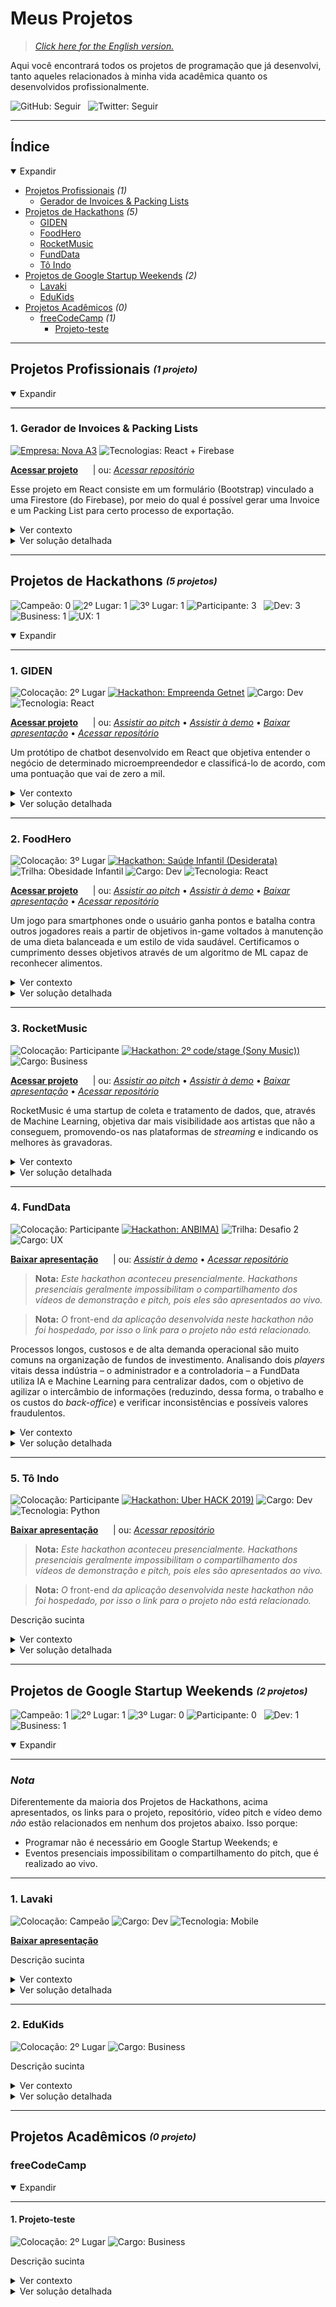 # Meus Projetos

> [_Click here for the English version._](https://github.com/santosmarco/projects)

Aqui você encontrará todos os projetos de programação que já desenvolvi, tanto aqueles relacionados à minha vida acadêmica quanto os desenvolvidos profissionalmente.

![GitHub: Seguir](https://img.shields.io/github/followers/santosmarco?label=Seguir&style=social)&nbsp;&nbsp;&nbsp;![Twitter: Seguir](https://img.shields.io/twitter/follow/santosmarco_?label=Seguir&style=social)

---

## Índice

<details open>
<summary>Expandir</summary>

- [Projetos Profissionais](#projetos-profissionais-1-projeto) _(1)_
  - [Gerador de Invoices & Packing Lists](#1-gerador-de-invoices--packing-lists)
- [Projetos de Hackathons](#projetos-de-hackathons-5-projetos) _(5)_
  - [GIDEN](#1-giden)
  - [FoodHero](#2-foodhero)
  - [RocketMusic](#3-rocketmusic)
  - [FundData](#4-funddata)
  - [Tô Indo](#5-tô-indo)
- [Projetos de Google Startup Weekends](#projetos-de-google-startup-weekends-0-projeto) _(2)_
  - [Lavaki](#1-lavaki)
  - [EduKids](#2-edukids)
- [Projetos Acadêmicos](#projetos-academicos-0-projeto) _(0)_
  - [freeCodeCamp](#freeCodeCamp) _(1)_
    - [Projeto-teste](#1-projeto-teste)

</details>

---

## Projetos Profissionais <sub><sup>_(1 projeto)_</sup></sub>

<details open>
    <summary>Expandir</summary>

---

### 1. Gerador de Invoices & Packing Lists

[![Empresa: Nova A3](https://img.shields.io/badge/Empresa-Nova%20A3-informational)](https://www.novaa3.com.br) ![Tecnologias: React + Firebase](https://img.shields.io/badge/Tecnologias-React%20+%20Firebase-blueviolet)

**[Acessar projeto](https://na3-comex-invpl.web.app)**&nbsp;&nbsp;&nbsp;&nbsp;&nbsp;&nbsp;| ou: _[Acessar repositório](https://github.com/santosmarco/na3-comex-invpl)_

Esse projeto em React consiste em um formulário (Bootstrap) vinculado a uma Firestore (do Firebase),
por meio do qual é possível gerar uma Invoice e um Packing List para certo processo de exportação.

<details>
       <summary>Ver contexto</summary>

**Contexto:** A Nova A3 precisava de uma solução moderna que acelerasse os processos de emissão de Invoices e Packing Lists para seus processos de exportação, visto que esses procedimentos eram feitos de forma manual através de arquivos Excel.

</details>

<details>
    <summary>Ver solução detalhada</summary>

**Solução:** Desenvolvi essa plataforma para, além de facilitar a emissão desses documentos, também torna-los esteticamente mais atraentes. E foi um sucesso!

</details>

</details>

---

## Projetos de Hackathons <sub><sup>_(5 projetos)_</sup></sub>

![Campeão: 0](https://img.shields.io/badge/%E2%98%85%20Campe%C3%A3o-0-success) ![2º Lugar: 1](https://img.shields.io/badge/2%C2%BA-1-success) ![3º Lugar: 1](https://img.shields.io/badge/3%C2%BA-1-success) ![Participante: 3](https://img.shields.io/badge/Participante-3-green)&nbsp;&nbsp;&nbsp;![Dev: 3](https://img.shields.io/badge/Dev-3-blueviolet) ![Business: 1](https://img.shields.io/badge/Business-1-9cf) ![UX: 1](https://img.shields.io/badge/UX-1-ff69b4)

<details open>
    <summary>Expandir</summary>

---

### 1. GIDEN

![Colocação: 2º Lugar](https://img.shields.io/badge/Coloca%C3%A7%C3%A3o-2%C2%BA-success) [![Hackathon: Empreenda Getnet](https://img.shields.io/badge/Hackathon-Empreenda%20Getnet-informational)](https://www.hackathongetnet.com.br/) ![Cargo: Dev](https://img.shields.io/badge/Cargo-Dev-blueviolet) ![Tecnologia: React](https://img.shields.io/badge/Tecnologia-React-blueviolet)

**[Acessar projeto](https://getnet-giden.web.app/)**&nbsp;&nbsp;&nbsp;&nbsp;&nbsp;&nbsp;| ou: _[Assistir ao pitch](https://www.youtube.com/watch?v=jdDH_98dt8A&feature=youtu.be)_ • _[Assistir à demo](https://www.youtube.com/watch?v=KtqKoDpqo58&feature=youtu.be)_ • _[Baixar apresentação](https://storage.googleapis.com/shawee-production.appspot.com/shawee/projectfiles/4132bce9-66b6-4877-b879-93f180fca584.pdf)_ • _[Acessar repositório](https://github.com/Hacka-GIDEN)_

Um protótipo de chatbot desenvolvido em React que objetiva entender o negócio de determinado microempreendedor e classificá-lo de acordo, com uma pontuação que vai de zero a mil.

<details>
<summary>Ver contexto</summary>

**Contexto:** O desafio do hacka era desenvolver uma maneira de, por meio de serviços financeiros, mudar a realidade e potencializar a receita das pequenas e médias empresas no Brasil.

</details>

<details>
<summary>Ver solução detalhada</summary>

**Solução:** Ao lado de pessoas incríveis, desenvolvi uma plataforma de chatbot que conversa naturalmente com o usuário. Através de perguntas simples e focadas, um algoritmo de Machine Learning é capaz de traçar o perfil dessa pessoa e pontuá-la de acordo. Enviamos esse score às instituições credoras e também aconselhamos determinados cursos de gestão e empreendorismo ao usuário, de acordo com seu desempenho na conversa.

</details>

---

### 2. FoodHero

![Colocação: 3º Lugar](https://img.shields.io/badge/Coloca%C3%A7%C3%A3o-3%C2%BA-success) [![Hackathon: Saúde Infantil (Desiderata)](<https://img.shields.io/badge/Hackathon-Sa%C3%BAde%20Infantil%20(Desiderata)-informational>)](https://www.hackathonsaudeinfantil.com.br/) ![Trilha: Obesidade Infantil](https://img.shields.io/badge/Trilha-Obesidade%20Infantil-informational) ![Cargo: Dev](https://img.shields.io/badge/Cargo-Dev-blueviolet) ![Tecnologia: React](https://img.shields.io/badge/Tecnologia-React-blueviolet)

**[Acessar projeto](https://hacka-foodhero.web.app/)**&nbsp;&nbsp;&nbsp;&nbsp;&nbsp;&nbsp;| ou: _[Assistir ao pitch](https://youtu.be/VuYAycbOKw8)_ • _[Assistir à demo](https://youtu.be/JyqimGBeSss)_ • _[Baixar apresentação](https://storage.googleapis.com/shawee-production.appspot.com/shawee/projectfiles/6011408e-60c2-4965-98e1-fac27d5f9456.pdf)_ • _[Acessar repositório](https://github.com/santosmarco/hacka-foodhero)_

Um jogo para smartphones onde o usuário ganha pontos e batalha contra outros jogadores reais a partir de objetivos in-game voltados à manutenção de uma dieta balanceada e um estilo de vida saudável. Certificamos o cumprimento desses objetivos através de um algoritmo de ML capaz de reconhecer alimentos.

<details>
<summary>Ver contexto</summary>

**Contexto:** O desafio do hacka era desenvolver uma solução para tornar mais eficiente a coleta e o tratamento de informações que influenciam a obesidade infantil, como marcadores de consumo alimentar, dados antropométricos etc.

</details>

<details>
<summary>Ver solução detalhada</summary>

**Solução:** Entendemos que a ineficiência na coleta e no tratamento desses tipos de dado se dá principalmente porque as crianças não tem ideia de como contribuir e os pais não tem vontade/tempo. Assim, desenvolvemos um jogo voltado ao público infanto-juvenil, através do qual seus jogadores transmitem essas informações natural e imperceptivalmente aos órgãos interessados, sem quaisquer atritos.

</details>

---

### 3. RocketMusic

![Colocação: Participante](https://img.shields.io/badge/Coloca%C3%A7%C3%A3o-Participante-green) [![Hackathon: 2º code/stage (Sony Music))](<https://img.shields.io/badge/Hackathon-2%C2%BA%20code/stage%20(Sony%20Music)-informational>)](https://www.codestage.com.br/) ![Cargo: Business](https://img.shields.io/badge/Cargo-Business-9cf)

**[Acessar projeto](https://sony-rocketmusic.web.app/)**&nbsp;&nbsp;&nbsp;&nbsp;&nbsp;&nbsp;| ou: _[Assistir ao pitch](https://youtu.be/YZe5zA4CQtA)_ • _[Assistir à demo](https://youtu.be/NA7MJ1UxRnA)_ • _[Baixar apresentação](https://storage.googleapis.com/shawee-production.appspot.com/shawee/projectfiles/9bcebf8f-9d90-473b-b3e5-0d9509095488.pdf)_ • _[Acessar repositório](https://github.com/rocketmusic)_

RocketMusic é uma startup de coleta e tratamento de dados, que, através de Machine Learning, objetiva dar mais visibilidade aos artistas que não a conseguem, promovendo-os nas plataformas de _streaming_ e indicando os melhores às gravadoras.

<details>
<summary>Ver contexto</summary>

**Contexto:** O desafio do hacka era melhorar a experiência de consumo e impulsionar o mercado da música, através de uma solução que contivesse Inteligência Artifical e Machine Learning.

</details>

<details>
<summary>Ver solução detalhada</summary>

**Solução:** Desenvolvemos uma ideia de um plugin para plataformas de _streaming_ (Spotify, por exemplo) que, através de IA e Machine Learning, injeta, de forma esporádica e inteligente, músicas de artistas novatos nas playlists dos usuários.  
Dependendo da interação do usuário com aquela música, entendemos se ele a curtiu ou não. Pulou logo nos primeiros segundos? Não curtiu. Ficou até o final? Curtiu!  
Os artistas que receberem mais likes terão suas músicas apresentadas mais vezes para aquele e outros usuários. Assim, promovemo-lo organicamente.

</details>

---

### 4. FundData

![Colocação: Participante](https://img.shields.io/badge/Coloca%C3%A7%C3%A3o-Participante-green) [![Hackathon: ANBIMA)](https://img.shields.io/badge/Hackathon-ANBIMA-informational)](https://hackathon.anbima.com.br/) ![Trilha: Desafio 2](https://img.shields.io/badge/Trilha-Desafio%202-informational) ![Cargo: UX](https://img.shields.io/badge/Cargo-UX-ff69b4)

**[Baixar apresentação](https://drive.google.com/file/d/1wBcTphcFpxCngLK2nMUoyLYHTQEtNUtl/view?usp=sharing)**&nbsp;&nbsp;&nbsp;&nbsp;&nbsp;&nbsp;| ou: _[Assistir à demo](https://drive.google.com/file/d/1uNt0K7ZnaFenLkVwDGOonKRKMAgYmcQo/view?usp=sharing)_ • _[Acessar repositório](https://github.com/julioc98/anbima)_

> **Nota:** _Este hackathon aconteceu presencialmente. Hackathons presenciais geralmente impossibilitam o compartilhamento dos vídeos de demonstração e pitch, pois eles são apresentados ao vivo._

> **Nota:** _O_ front-end _da aplicação desenvolvida neste hackathon não foi hospedado, por isso o link para o projeto não está relacionado._

Processos longos, custosos e de alta demanda operacional são muito comuns na organização de fundos de investimento. Analisando dois _players_ vitais dessa indústria – o administrador e a controladoria – a FundData utiliza IA e Machine Learning para centralizar dados, com o objetivo de agilizar o intercâmbio de informações (reduzindo, dessa forma, o trabalho e os custos do _back-office_) e verificar inconsistências e possíveis valores fraudulentos.

<details>
<summary>Ver contexto</summary>

**Contexto:** O desafio deste hacka era desenvolver uma solução inovadora para facilitar e melhorar a vida de quem presta serviços para os fundos de investimento.

</details>

<details>
<summary>Ver solução detalhada</summary>

**Solução:** Detalhamento da solução

</details>

---

### 5. Tô Indo

![Colocação: Participante](https://img.shields.io/badge/Coloca%C3%A7%C3%A3o-Participante-green) [![Hackathon: Uber HACK 2019)](https://img.shields.io/badge/Hackathon-Uber%20HACK%202019-informational)](https://www.uber.com/br/pt-br/u/uberhack/) ![Cargo: Dev](https://img.shields.io/badge/Cargo-Dev-blueviolet) ![Tecnologia: Python](https://img.shields.io/badge/Tecnologia-Python-blueviolet)

**[Baixar apresentação](https://storage.googleapis.com/shawee-production.appspot.com/shawee/projectfiles/23cccc73-d321-4739-904c-1eee5b5e384b.pdf)**&nbsp;&nbsp;&nbsp;&nbsp;&nbsp;&nbsp;| ou: _[Acessar repositório](https://github.com/esterribeiro/uberhack)_

> **Nota:** _Este hackathon aconteceu presencialmente. Hackathons presenciais geralmente impossibilitam o compartilhamento dos vídeos de demonstração e pitch, pois eles são apresentados ao vivo._

> **Nota:** _O_ front-end _da aplicação desenvolvida neste hackathon não foi hospedado, por isso o link para o projeto não está relacionado._

Descrição sucinta

<details>
<summary>Ver contexto</summary>

**Contexto:** Contexto do hacka (desafio)

</details>

<details>
<summary>Ver solução detalhada</summary>

**Solução:** Detalhamento da solução

</details>

</details>

---

## Projetos de Google Startup Weekends <sub><sup>_(2 projetos)_</sup></sub>

![Campeão: 1](https://img.shields.io/badge/%E2%98%85%20Campe%C3%A3o-1-success) ![2º Lugar: 1](https://img.shields.io/badge/2%C2%BA-1-success) ![3º Lugar: 0](https://img.shields.io/badge/3%C2%BA-0-success) ![Participante: 0](https://img.shields.io/badge/Participante-0-green)&nbsp;&nbsp;&nbsp;![Dev: 1](https://img.shields.io/badge/Dev-1-blueviolet) ![Business: 1](https://img.shields.io/badge/Business-1-9cf)

<details open>
    <summary>Expandir</summary>

---

### _Nota_

Diferentemente da maioria dos Projetos de Hackathons, acima apresentados, os links para o projeto, repositório, vídeo pitch e vídeo demo _não_ estão relacionados em nenhum dos projetos abaixo. Isso porque:

- Programar não é necessário em Google Startup Weekends; e
- Eventos presenciais impossibilitam o compartilhamento do pitch, que é realizado ao vivo.

---

### 1. Lavaki

![Colocação: Campeão](https://img.shields.io/badge/Coloca%C3%A7%C3%A3o-%E2%98%85%20Campe%C3%A3o-success) ![Cargo: Dev](https://img.shields.io/badge/Cargo-Dev-blueviolet) ![Tecnologia: Mobile](https://img.shields.io/badge/Tecnologia-Mobile-blueviolet)

**[Baixar apresentação](https://drive.google.com/file/d/1Q3h0EQQ3i-B5gwBBiBOYqtxTVHXgjC84/view?usp=sharing)**

Descrição sucinta

<details>
<summary>Ver contexto</summary>

**Contexto:** Contexto do hacka (desafio)

</details>

<details>
<summary>Ver solução detalhada</summary>

**Solução:** Detalhamento da solução

</details>

---

### 2. EduKids

![Colocação: 2º Lugar](https://img.shields.io/badge/Coloca%C3%A7%C3%A3o-2%C2%BA-success) ![Cargo: Business](https://img.shields.io/badge/Cargo-Business-9cf)

Descrição sucinta

<details>
<summary>Ver contexto</summary>

**Contexto:** Contexto do hacka (desafio)

</details>

<details>
<summary>Ver solução detalhada</summary>

**Solução:** Detalhamento da solução

</details>

</details>

---

## Projetos Acadêmicos <sub><sup>_(0 projeto)_</sup></sub>

### freeCodeCamp

<details open>
    <summary>Expandir</summary>

---

#### **1. Projeto-teste**

![Colocação: 2º Lugar](https://img.shields.io/badge/Coloca%C3%A7%C3%A3o-2%C2%BA-success) ![Cargo: Business](https://img.shields.io/badge/Cargo-Business-9cf)

Descrição sucinta

<details>
<summary>Ver contexto</summary>

**Contexto:** Contexto do hacka (desafio)

</details>

<details>
<summary>Ver solução detalhada</summary>

**Solução:** Detalhamento da solução

</details>

</details>
